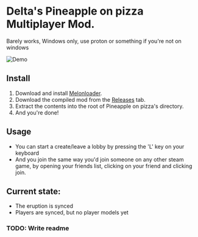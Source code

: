 ﻿# Delta's Pineapple on pizza Multiplayer Mod.
Barely works, Windows only, use proton or something if you're not on windows

![Demo](/Images/Multiplayer.gif)


## Install 
1. Download and install [Melonloader](https://github.com/LavaGang/MelonLoader/releases/latest/).
2. Download the compiled mod from the [Releases](https://github.com/DeltaNeverUsed/POPMultiplayer/releases/latest/) tab.
3. Extract the contents into the root of Pineapple on pizza's directory.
4. And you're done!

## Usage
- You can start a create/leave a lobby by pressing the 'L' key on your keyboard
- And you join the same way you'd join someone on any other steam game, by opening your friends list, clicking on your friend and clicking join.

## Current state:
- The eruption is synced
- Players are synced, but no player models yet

### TODO: Write readme
